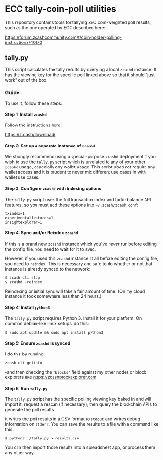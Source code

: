 # ECC tally-coin-poll utilities

This repository contains tools for tallying ZEC coin-weighted
poll results, such as the one operated by ECC described here:

https://forum.zcashcommunity.com/t/coin-holder-polling-instructions/40170

## tally.py

This script calculates the tally results by querying a local `zcashd`
instance. It has the viewing key for the specific poll linked above so
that it should "just work" out of the box.

### Guide

To use it, follow these steps:

#### Step 1: Install `zcashd`

Follow the instructions here:

https://z.cash/download/

#### Step 2: Set up a separate instance of `zcashd`

We strongly recommend using a special-purpose `zcashd` deployment if you wish to use the `tally.py` script which is unrelated to any of your other `zcashd` usage, especially any wallet usage. This script _does not_ require any wallet access and it is prudent to never mix different use cases in with wallet use cases.

#### Step 3: Configure `zcashd` with indexing options

The `tally.py` script uses the full transaction index and taddr balance API features, so you must add these options into `~/.zcash/zcash.conf`:

```
txindex=1
experimentalfeatures=1
insightexplorer=1
```

#### Step 4: Sync and/or Reindex `zcashd`

If this is a brand new `zcashd` instance which you've *never* run before editing the config file, you need to wait for it to sync.

However, if you used this `zcashd` instance at all before editing the config file, you need to `reindex`. This is necessary and safe to do whether or not that instance is already synced to the network:

```
$ zcash-cli stop
$ zcashd -reindex
```

Reindexing or initial sync will take a fair amount of time. (On my cloud instance it took somewhere less than 24 hours.)

#### Step 4: Install `python3`

The `tally.py` script requires Python 3. Install it for your platform. On common debian-like linux setups, do this:

```
$ sudo apt update && sudo apt install python3
```

#### Step 5: Ensure `zcashd` is synced

I do this by running:

```
zcash-cli getinfo
```

-and then checking the `"blocks"` field against my other nodes or block explorers like https://zcashblockexplorer.com

#### Step 6: Run `tally.py`

The `tally.py` script has the specific polling viewing key baked in and will import it, request a rescan (if necessary), then query the blockchain APIs to generate the poll results.

It writes the poll results in a CSV format to `stdout` and writes debug information on `stderr`. You can save the results to a file with a command like this:

```
$ python3 ./tally.py > results.csv
```

You can then import those results into a spreadsheet app, or process them any other way.
